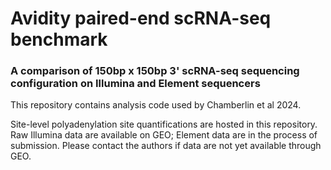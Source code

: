 # Avidity paired-end scRNA-seq benchmark

### A comparison of 150bp x 150bp 3' scRNA-seq sequencing configuration on Illumina and Element sequencers 

This repository contains analysis code used by Chamberlin et al 2024. 

Site-level polyadenylation site quantifications are hosted in this repository. 
Raw Illumina data are available on GEO; Element data are in the process of submission.
Please contact the authors if data are not yet available through GEO. 
